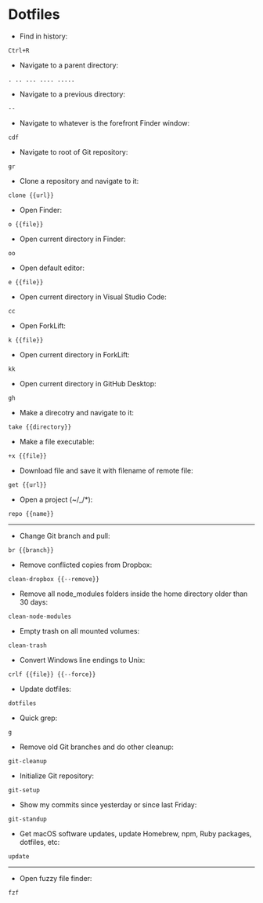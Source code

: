 # Dotfiles

- Find in history:

`Ctrl+R`

- Navigate to a parent directory:

`.
..
...
....
.....`

- Navigate to a previous directory:

`--`

- Navigate to whatever is the forefront Finder window:

`cdf`

- Navigate to root of Git repository:

`gr`

- Clone a repository and navigate to it:

`clone {{url}}`

- Open Finder:

`o {{file}}`

- Open current directory in Finder:

`oo`

- Open default editor:

`e {{file}}`

- Open current directory in Visual Studio Code:

`cc`

- Open ForkLift:

`k {{file}}`

- Open current directory in ForkLift:

`kk`

- Open current directory in GitHub Desktop:

`gh`

- Make a direcotry and navigate to it:

`take {{directory}}`

- Make a file executable:

`+x {{file}}`

- Download file and save it with filename of remote file:

`get {{url}}`

- Open a project (~/_/*):

`repo {{name}}`

***

- Change Git branch and pull:

`br {{branch}}`

- Remove conflicted copies from Dropbox:

`clean-dropbox {{--remove}}`

- Remove all node_modules folders inside the home directory older than 30 days:

`clean-node-modules`

- Empty trash on all mounted volumes:

`clean-trash`

- Convert Windows line endings to Unix:

`crlf {{file}} {{--force}}`

- Update dotfiles:

`dotfiles`

- Quick grep:

`g`

- Remove old Git branches and do other cleanup:

`git-cleanup`

- Initialize Git repository:

`git-setup`

- Show my commits since yesterday or since last Friday:

`git-standup`

- Get macOS software updates, update Homebrew, npm, Ruby packages, dotfiles, etc:

`update`

***

- Open fuzzy file finder:

`fzf`
